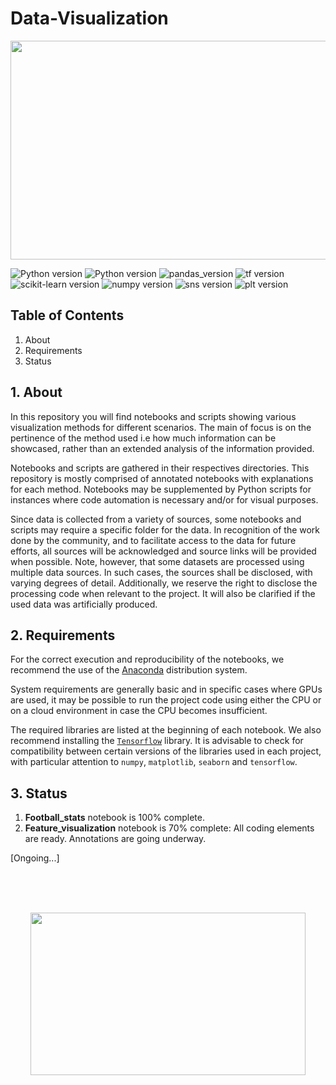 # Data-Visualization
<p align="center">
<img
src = "https://i.pinimg.com/originals/c0/a6/51/c0a6516a0d6279315f69015714ea25e2.gif"
width="780" height="350"> </p>

![Python version](https://img.shields.io/badge/python-3.9.5-blue)
![Python version](https://img.shields.io/badge/python-3.11.5-red)
![pandas_version](https://img.shields.io/badge/pandas-2.1.4-gray)
![tf version](https://img.shields.io/badge/tensorflow-2.5.0%20-orange)
![scikit-learn version](https://img.shields.io/badge/scikit--learn-1.2.2-yellow)
![numpy version](https://img.shields.io/badge/numpy-1.26.3%20-blue)
![sns version](https://img.shields.io/badge/seaborn-0.12.2%20-blueviolet)
![plt version](https://img.shields.io/badge/matplotlib-3.8.0%20-green)
<!-- ![opencv version](https://img.shields.io/badge/opencv-4.8.0-red) -->

## Table of Contents
1. About
2. Requirements
3. Status

## 1. About
In this repository you will find notebooks and scripts showing various visualization methods for different scenarios. The main of focus is on the pertinence of the method used i.e how much information can be showcased, rather than an extended analysis of the information provided. 

Notebooks and scripts are gathered in their respectives directories. This repository is mostly comprised of annotated notebooks with explanations for each method. Notebooks may be supplemented by Python scripts for instances where code automation is necessary and/or for visual purposes. 

Since data is collected from a variety of sources, some notebooks and scripts may require a specific folder for the data. In recognition of the work done by the community, and to facilitate access to the data for future efforts, all sources will be acknowledged and source links will be provided when possible. Note, however, that some datasets are processed using multiple data sources. In such cases, the sources shall be disclosed, with varying degrees of detail. Additionally, we reserve the right to disclose the processing code when relevant to the project. It will also be clarified if the used data was artificially produced.

## 2. Requirements
For the correct execution and reproducibility of the notebooks, we recommend the use of the [Anaconda](https://www.anaconda.com/download) distribution system.

System requirements are generally basic and in specific cases where GPUs are used, it may be possible to run the project code using either the CPU or on a cloud environment in case the CPU becomes insufficient.

The required libraries are listed at the beginning of each notebook. We also recommend installing the [`Tensorflow`](https://docs.anaconda.com/free/working-with-conda/applications/tensorflow/) library.
It is advisable to check for compatibility between certain versions of the libraries used in each project, with particular attention to `numpy`, `matplotlib`, `seaborn` and `tensorflow`.

## 3. Status
  1. **Football_stats** notebook is 100% complete.
  2. **Feature_visualization** notebook is 70% complete: All coding elements are ready. Annotations are going underway.


[Ongoing...]

<br>
<br>
<br>

<p align="center">
<img 
src="https://media1.giphy.com/media/v1.Y2lkPTc5MGI3NjExbTFhdG5seG4zdnV1N3pmZXc3NmtrZDg3Nmg5MGk5dnBkdXV4MXQ0YyZlcD12MV9pbnRlcm5hbF9naWZfYnlfaWQmY3Q9Zw/l41lUJ1YoZB1lHVPG/giphy.gif" 
width="440" height="260"></p>

